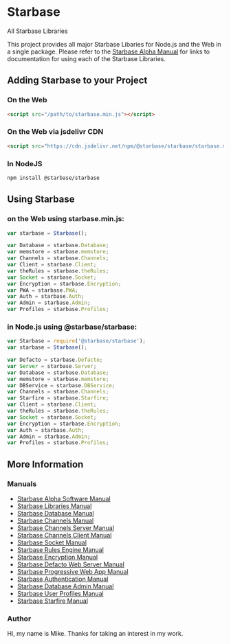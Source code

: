# Starbase
All Starbase Libraries

This project provides all major Starbase Libaries for Node.js and the Web in a single package. Please refer to the [Starbase Alpha Manual](https://github.com/StarbaseAlpha/Manual) for links to documentation for using each of the Starbase Libraries.

## Adding Starbase to your Project


### On the Web
```HTML
<script src="/path/to/starbase.min.js"></script>
```

### On the Web via jsdelivr CDN
```HTML
<script src="https://cdn.jsdelivr.net/npm/@starbase/starbase/starbase.min.js"></script>
```

### In NodeJS
```bash
npm install @starbase/starbase
```

## Using Starbase


### on the Web using starbase.min.js:
```javascript
var starbase = Starbase();

var Database = starbase.Database;
var memstore = starbase.memstore;
var Channels = starbase.Channels;
var Client = starbase.Client;
var theRules = starbase.theRules;
var Socket = starbase.Socket;
var Encryption = starbase.Encryption;
var PWA = starbase.PWA;
var Auth = starbase.Auth;
var Admin = starbase.Admin;
var Profiles = starbase.Profiles;
```

### in Node.js using @starbase/starbase:
```javascript
var Starbase = require('@starbase/starbase');
var starbase = Starbase();

var Defacto = starbase.Defacto;
var Server = starbase.Server;
var Database = starbase.Database;
var memstore = starbase.memstore;
var DBService = starbase.DBService;
var Channels = starbase.Channels;
var Starfire = starbase.Starfire;
var Client = starbase.Client;
var theRules = starbase.theRules;
var Socket = starbase.Socket;
var Encryption = starbase.Encryption;
var Auth = starbase.Auth;
var Admin = starbase.Admin;
var Profiles = starbase.Profiles;
```

## More Information

### Manuals

- [Starbase Alpha Software Manual](https://github.com/StarbaseAlpha/Manual)
- [Starbase Libraries Manual](https://github.com/StarbaseAlpha/Starbase)
- [Starbase Database Manual](https://github.com/StarbaseAlpha/Database)
- [Starbase Channels Manual](https://github.com/StarbaseAlpha/Channels)
- [Starbase Channels Server Manual](https://github.com/StarbaseAlpha/Server)
- [Starbase Channels Client Manual](https://github.com/StarbaseAlpha/Client)
- [Starbase Socket Manual](https://github.com/StarbaseAlpha/Socket)
- [Starbase Rules Engine Manual](https://github.com/StarbaseAlpha/TheRules)
- [Starbase Encryption Manual](https://github.com/StarbaseAlpha/Encryption)
- [Starbase Defacto Web Server Manual](https://github.com/StarbaseAlpha/Defacto)
- [Starbase Progressive Web App Manual](https://github.com/StarbaseAlpha/PWA)
- [Starbase Authentication Manual](https://github.com/StarbaseAlpha/Auth)
- [Starbase Database Admin Manual](https://github.com/StarbaseAlpha/Admin)
- [Starbase User Profiles Manual](https://github.com/StarbaseAlpha/Profiles)
- [Starbase Starfire Manual](https://github.com/StarbaseAlpha/Starfire)
### Author
Hi, my name is Mike. Thanks for taking an interest in my work.
